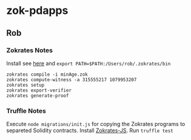 # zok-pdapps

## Rob

### Zokrates Notes
Install see [here](https://zokrates.github.io/gettingstarted.html) and ```export PATH=$PATH:/Users/rob/.zokrates/bin```

```
zokrates compile -i minAge.zok
zokrates compute-witness -a 315555217 1079953207
zokrates setup
zokrates export-verifier
zokrates generate-proof
```

### Truffle Notes
Execute ```node migrations/init.js``` for copying the Zokrates programs to separeted Solidity contracts.
Install [Zokrates-JS](https://zokrates.github.io/toolbox/zokrates_js.html).
Run ```truffle test```
